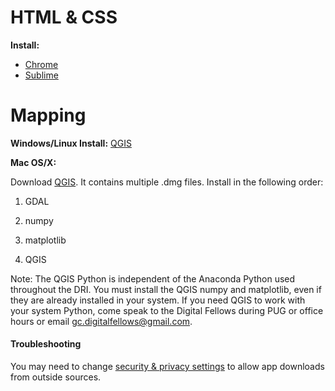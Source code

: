 HTML & CSS
===================
**Install:** 
* [Chrome](https://www.google.com/chrome/browser/desktop/)
* [Sublime](https://www.sublimetext.com/)

Mapping
=======

**Windows/Linux Install:** [QGIS](http://www.qgis.org/en/site/)

**Mac OS/X:**

Download [QGIS](http://www.kyngchaos.com/software/qgis). It contains multiple .dmg files. Install in the following order:

1) GDAL

2) numpy

3) matplotlib

4) QGIS

Note: The QGIS Python is independent of the Anaconda Python used throughout the DRI. You must install the QGIS numpy and matplotlib, even if they are already installed in your system. If you need QGIS to work with your system Python, come speak to the Digital Fellows during PUG or office hours or email gc.digitalfellows@gmail.com.

#### Troubleshooting

You may need to change [security & privacy settings](https://support.apple.com/en-us/HT202491) to allow app downloads from outside sources. 
